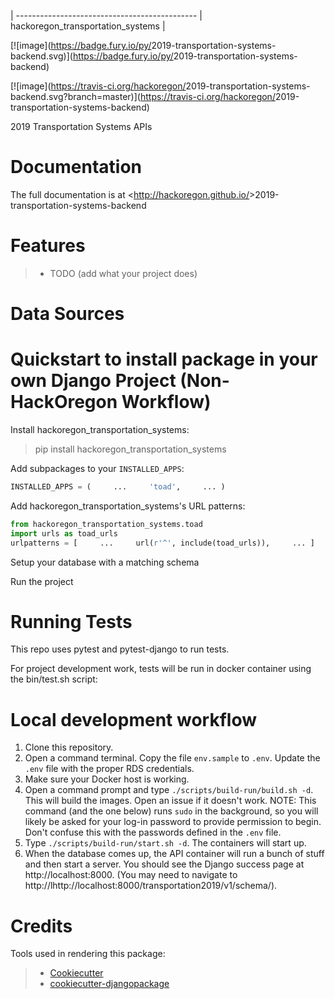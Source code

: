 |
--------------------------------------------- |
hackoregon_transportation_systems |

[![image](<https://badge.fury.io/py/>2019-transportation-systems-backend.svg)](<https://badge.fury.io/py/>2019-transportation-systems-backend)

[![image](<https://travis-ci.org/hackoregon/>2019-transportation-systems-backend.svg?branch=master)](<https://travis-ci.org/hackoregon/>2019-transportation-systems-backend)

2019 Transportation Systems APIs

# Documentation

The full documentation is at <<http://hackoregon.github.io/>>2019-transportation-systems-backend

# Features

> -   TODO (add what your project does)

# Data Sources

# Quickstart to install package in your own Django Project (Non-HackOregon Workflow)

Install hackoregon_transportation_systems:

> pip install hackoregon_transportation_systems

Add subpackages to your `INSTALLED_APPS`:

```python 
INSTALLED_APPS = (     ...     'toad',     ... ) 
```

Add hackoregon_transportation_systems's URL patterns:

```python 
from hackoregon_transportation_systems.toad 
import urls as toad_urls   
urlpatterns = [     ...     url(r'^', include(toad_urls)),     ... ] 
```

Setup your database with a matching schema

Run the project

# Running Tests

This repo uses pytest and pytest-django to run tests.

For project development work, tests will be run in docker container
using the bin/test.sh script:

# Local development workflow
1. Clone this repository.
2. Open a command terminal. Copy the file `env.sample` to `.env`.
Update the `.env` file with the proper RDS credentials.
3. Make sure your Docker host is working.
4. Open a command prompt and type `./scripts/build-run/build.sh -d`. This will build
the images. Open an issue if it doesn't work. NOTE: This command (and the one below) runs `sudo` in the background, so you will likely be asked for your log-in password to provide permission to begin. Don't confuse this with the passwords defined in the `.env` file.
5. Type `./scripts/build-run/start.sh -d`. The containers will start up.
6. When the database comes up, the API container will run a bunch of
stuff and then start a server. You should see the Django success page
at http://localhost:8000. (You may need to navigate to http://lhttp://localhost:8000/transportation2019/v1/schema/).


# Credits

Tools used in rendering this package:

> -   [Cookiecutter](<https://github.com/audreyr/cookiecutter>)
> -   [cookiecutter-djangopackage](<https://github.com/pydanny/cookiecutter-djangopackage>)
